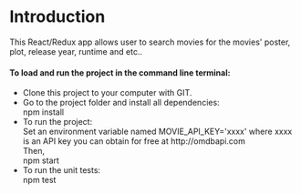 # Introduction
This React/Redux app allows user to search movies for the movies' poster, plot, release year, runtime and etc..

<h4>To load and run the project in the command line terminal:</h4>
<p>
<ul>
  <li>
    Clone this project to your computer with GIT.
  </li>
  <li>
    Go to the project folder and install all dependencies:<br> 
    npm install
  </li>
  <li>
  To run the project:<br> 
  Set an environment variable named MOVIE_API_KEY='xxxx' where xxxx is an API key you can obtain for free at http://omdbapi.com
  <br>Then,<br>
  npm start
  </li>
  <li>
  To run the unit tests:<br> 
  npm test
  </li>
</ul>
</p>
